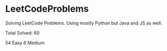 # LeetCodeProblems
Solving LeetCode Problems. Using mostly Python but Java and JS as well. 

Total Solved: 60

54 Easy
6 Medium 


